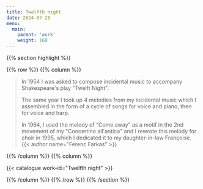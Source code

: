 ```yaml
---
title: Twelfth night
date: 2024-07-26
menu:
  main:
    parent: 'work'
    weight: 160
---
```


{{% section highlight %}}

{{% row %}}
{{% column %}}

> In 1954 I was asked to compose incidental music to accompany Shakespeare's play "Twelft Night".
>
> The same year I took up 4 melodies from my incidental music which I assembled in the form of a cycle of 
> songs for voice and piano, then for voice and harp.
>
> In 1964, I used the melody of “Come away” as a motif in the 2nd movement of my "Concertino all'antica" and I 
> rewrote this melody for choir in 1995, which I dedicated it to my daughter-in-law Françoise.
> {{< author name="Ferenc Farkas" >}}

{{% /column %}}
{{% column %}}

{{< catalogue work-id="Twelfth night" >}}

{{% /column %}}
{{% /row %}}
{{% /section %}}